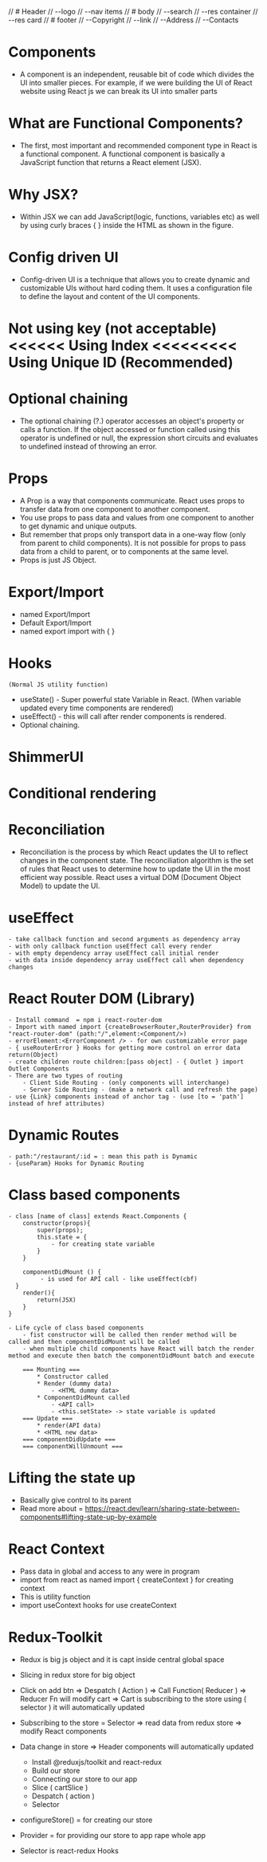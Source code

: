 // # Header
// --logo
// --nav items
// # body
// --search
// --res container
// --res card
// # footer
// --Copyright
// --link
// --Address
// --Contacts

# Components

- A component is an independent, reusable bit of code which divides the UI into smaller pieces. For example, if we were building the UI of React website using React js we can break its UI into smaller parts

# What are Functional Components?

- The first, most important and recommended component type in React is a functional component. A functional component is basically a JavaScript function that returns a React element (JSX).

# Why JSX?

- Within JSX we can add JavaScript(logic, functions, variables etc) as well by using curly braces { } inside the HTML as shown in the figure.

# Config driven UI

- Config-driven UI is a technique that allows you to create dynamic and customizable UIs without hard coding them. It uses a configuration file to define the layout and content of the UI components.

# Not using key (not acceptable) <<<<<< Using Index <<<<<<<<< Using Unique ID (Recommended)

# Optional chaining

- The optional chaining (?.) operator accesses an object's property or calls a function. If the object accessed or function called using this operator is undefined or null, the expression short circuits and evaluates to undefined instead of throwing an error.

# Props

- A Prop is a way that components communicate. React uses props to transfer data from one component to another component.
- You use props to pass data and values from one component to another to get dynamic and unique outputs.
- But remember that props only transport data in a one-way flow (only from parent to child components). It is not possible for props to pass data from a child to parent, or to components at the same level.
- Props is just JS Object.

# Export/Import

- named Export/Import
- Default Export/Import
- named export import with { }

# Hooks

    (Normal JS utility function)

- useState() - Super powerful state Variable in React. (When variable updated every time components are rendered)
- useEffect() - this will call after render components is rendered.
- Optional chaining.

# ShimmerUI

# Conditional rendering

# Reconciliation

- Reconciliation is the process by which React updates the UI to reflect changes in the component state. The reconciliation algorithm is the set of rules that React uses to determine how to update the UI in the most efficient way possible. React uses a virtual DOM (Document Object Model) to update the UI.

# useEffect

    - take callback function and second arguments as dependency array
    - with only callback function useEffect call every render
    - with empty dependency array useEffect call initial render
    - with data inside dependency array useEffect call when dependency changes

# React Router DOM (Library)

    - Install command  = npm i react-router-dom
    - Import with named import {createBrowserRouter,RouterProvider} from "react-router-dom" (path:"/",element:<Component/>)
    - errorElement:<ErrorComponent /> - for own customizable error page
    - { useRouterError } Hooks for getting more control on error data return(Object)
    - create children route children:[pass object] - { Outlet } import Outlet Components
    - There are two types of routing
        - Client Side Routing - (only components will interchange)
        - Server Side Routing - (make a network call and refresh the page)
    - use {Link} components instead of anchor tag - (use [to = 'path'] instead of href attributes)

# Dynamic Routes

    - path:"/restaurant/:id = : mean this path is Dynamic
    - {useParam} Hooks for Dynamic Routing

# Class based components

    - class [name of class] extends React.Components {
        constructor(props){
            super(props);
            this.state = {
                - for creating state variable
            }
        }

        componentDidMount () {
             - is used for API call - like useEffect(cbf)
      }
        render(){
            return(JSX)
        }
    }

    - Life cycle of class based components
        - fist constructor will be called then render method will be called and then componentDidMount will be called
        - when multiple child components have React will batch the render method and execute then batch the componentDidMount batch and execute

        === Mounting ===
            * Constructor called
            * Render (dummy data)
                - <HTML dummy data>
            * ComponentDidMount called
                - <API call>
                - <this.setState> -> state variable is updated
        === Update ===
            * render(API data)
            * <HTML new data>
        === componentDidUpdate ===
        === componentWillUnmount ===

# Lifting the state up

- Basically give control to its parent
- Read more about = https://react.dev/learn/sharing-state-between-components#lifting-state-up-by-example

# React Context

- Pass data in global and access to any were in program
- import from react as named import { createContext } for creating context
- This is utility function
- import useContext hooks for use createContext

# Redux-Toolkit

- Redux is big js object and it is capt inside central global space
- Slicing in redux store for big object
- Click on add btn => Despatch ( Action ) => Call Function( Reducer ) => Reducer Fn will modify cart => Cart is subscribing to the store using ( selector ) it will automatically updated
- Subscribing to the store = Selector => read data from redux store => modify React components
- Data change in store => Header components will automatically updated

  - Install @reduxjs/toolkit and react-redux
  - Build our store
  - Connecting our store to our app
  - Slice ( cartSlice )
  - Despatch ( action )
  - Selector

- configureStore() = for creating our store
- Provider = for providing our store to app <Provider store={}>rape whole app</Provider>
- Selector is react-redux Hooks
